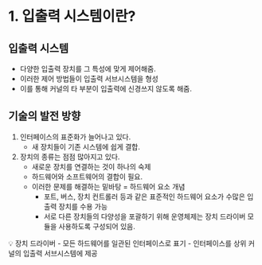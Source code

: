 # 1. 입출력 시스템이란?

## 입출력 시스템

- 다양한 입출력 장치를 그 특성에 맞게 제어해줌.
- 이러한 제어 방법들이 입출력 서브시스템을 형성
- 이를 통해 커널의 타 부분이 입출력에 신경쓰지 않도록 해줌.

## 기술의 발전 방향

1. 인터페이스의 표준화가 늘어나고 있다.
    - 새 장치들이 기존 시스템에 쉽게 결합.
2. 장치의 종류는 점점 많아지고 있다.
    - 새로운 장치를 연결하는 것이 하나의 숙제
    - 하드웨어와 소프트웨어의 결합이 필요.
    - 이러한 문제를 해결하는 밑바탕 = 하드웨어 요소 개념
        - 포트, 버스, 장치 컨트롤러 등과 같은 표준적인 하드웨어 요소가 수많은 입출력 장치를 수용 가능
        - 서로 다른 장치들의 다양성을 포괄하기 위해 운영체제는 장치 드라이버 모듈을 사용하도록 구성되어 있음.

<aside>
💡 장치 드라이버
- 모든 하드웨어를 일관된 인터페이스로 표기
- 인터페이스를 상위 커널의 입출력 서브시스템에 제공

</aside>